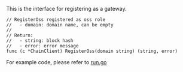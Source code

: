 This is the interface for registering as a gateway.

```golang
// RegisterOss registered as oss role
//   - domain: domain name, can be empty
//
// Return:
//   - string: block hash
//   - error: error message
func (c *ChainClient) RegisterOss(domain string) (string, error)
```

For example code, please refer to [run.go](https://github.com/CESSProject/DeOSS/blob/main/cmd/cmd/run.go)